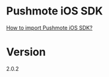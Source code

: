 Pushmote iOS SDK
=======

<a href="https://docs.pushmote.com/v2.0/docs/import-pushmote-ios-sdk">How to import Pushmote iOS SDK?</a>



Version
=======
2.0.2
